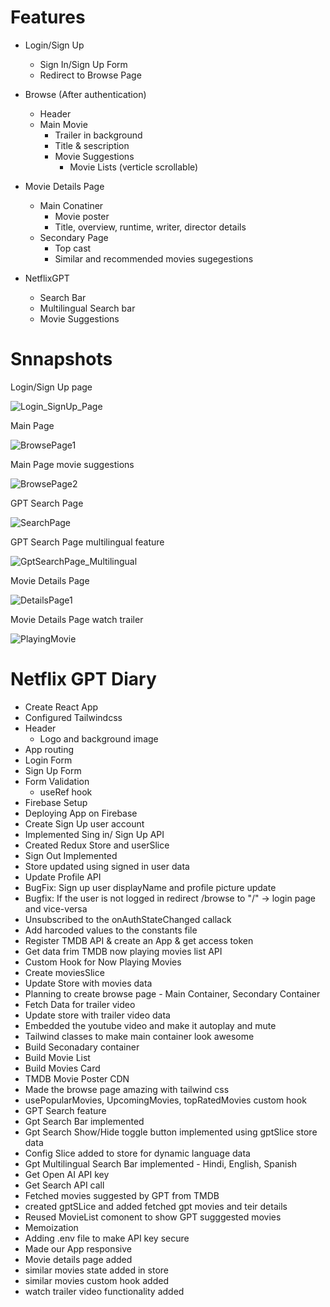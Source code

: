 # Features
- Login/Sign Up
    - Sign In/Sign Up Form
    - Redirect to Browse Page
- Browse  (After authentication)
    - Header
    - Main Movie
        - Trailer in background
        - Title & sescription
        - Movie Suggestions
             - Movie Lists (verticle scrollable)

- Movie Details Page
    - Main Conatiner
        - Movie poster
        - Title, overview, runtime, writer, director details
    - Secondary Page
        - Top cast
        - Similar and recommended movies sugegestions
- NetflixGPT
    - Search Bar
    - Multilingual Search bar
    - Movie Suggestions


# Snnapshots

Login/Sign Up page

![Login_SignUp_Page](https://github.com/abhinavsalar18/Netflix-GPT/assets/96479797/1b527e53-5b5a-4ccf-8da6-36854bda181d)



Main Page 

![BrowsePage1](https://github.com/abhinavsalar18/Netflix-GPT/assets/96479797/7b746b92-a611-4bcd-a2eb-acfa7bc0c74a)



Main Page movie suggestions

![BrowsePage2](https://github.com/abhinavsalar18/Netflix-GPT/assets/96479797/d0c4d923-0caf-43f8-abcc-96a4c694e064)


GPT Search Page 

![SearchPage](https://github.com/abhinavsalar18/Netflix-GPT/assets/96479797/31db112e-aa2e-4f5f-ae90-bc94ab0cebea)



GPT Search Page multilingual feature

![GptSearchPage_Multilingual](https://github.com/abhinavsalar18/Netflix-GPT/assets/96479797/c60fe7cb-bd30-400a-8df9-bb664aea2c17)



Movie Details Page 


![DetailsPage1](https://github.com/abhinavsalar18/Netflix-GPT/assets/96479797/849f23cc-7ea7-43f1-b770-a5eef827bca4)



Movie Details Page watch trailer



![PlayingMovie](https://github.com/abhinavsalar18/Netflix-GPT/assets/96479797/7f43eaf5-d7c6-49ca-877a-e02d7b8469d1)






# Netflix GPT Diary

- Create React App
- Configured Tailwindcss
- Header 
    - Logo and background image
- App routing
- Login Form
- Sign Up Form
- Form Validation
    - useRef hook
- Firebase Setup
- Deploying App on Firebase
- Create Sign Up user account
- Implemented Sing in/ Sign Up API
- Created Redux Store and userSlice
- Sign Out Implemented
- Store updated using signed in user data
- Update Profile API 
- BugFix: Sign up user displayName and profile picture update
- Bugfix: If the user is not logged in redirect /browse to "/" -> login page and vice-versa
- Unsubscribed to the onAuthStateChanged callack
- Add harcoded values to the constants file   
- Register TMDB API & create an App & get access token
- Get data frim TMDB now playing movies list API
- Custom Hook for Now Playing Movies
- Create moviesSlice
- Update Store with movies data
- Planning to create browse page - Main Container, Secondary Container
- Fetch Data for trailer video
- Update store with trailer video data
- Embedded the youtube video and make it autoplay and mute
- Tailwind classes to make main container look awesome
- Build Seconadary container
- Build Movie List
- Build Movies Card
- TMDB Movie Poster CDN
- Made the browse page amazing with tailwind css
- usePopularMovies, UpcomingMovies, topRatedMovies custom hook
- GPT Search feature
- Gpt Search Bar implemented
- Gpt Search Show/Hide toggle button implemented using gptSlice store data
- Config Slice added to store for dynamic language data
- Gpt Multilingual Search Bar implemented - Hindi, English, Spanish
-  Get Open AI API key
- Get Search API call
- Fetched movies suggested by GPT from TMDB
- created gptSLice and added fetched gpt movies and teir details
- Reused MovieList comonent to show GPT sugggested movies
- Memoization
- Adding .env file to make API key secure
- Made our App responsive
- Movie details page added
- similar movies state added in store
- similar movies custom hook added
- watch trailer video functionality added






